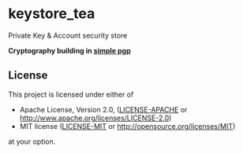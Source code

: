 # keystore_tea
Private Key &amp; Account security store

**Cryptography building in [simple pgp](https://github.com/rust-cc/simple_pgp)**

## License

This project is licensed under either of

 * Apache License, Version 2.0, ([LICENSE-APACHE](LICENSE-APACHE) or
   http://www.apache.org/licenses/LICENSE-2.0)
 * MIT license ([LICENSE-MIT](LICENSE-MIT) or
   http://opensource.org/licenses/MIT)

at your option.

